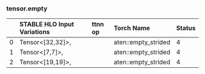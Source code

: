 
### tensor.empty


||STABLE HLO Input Variations|ttnn op|Torch Name|Status|
| :--- | :--- | :--- | :--- | :--- |
|0|Tensor<[32,32]>,<br>||aten::empty_strided|4|
|1|Tensor<[7,7]>,<br>||aten::empty_strided|4|
|2|Tensor<[19,19]>,<br>||aten::empty_strided|4|

